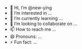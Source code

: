 - 👋 Hi, I’m @new-ying
- 👀 I’m interested in ...
- 🌱 I’m currently learning ...
- 💞️ I’m looking to collaborate on ...
- 📫 How to reach me ...
- 😄 Pronouns: ...
- ⚡ Fun fact: ...

<!---
new-ying/new-ying is a ✨ special ✨ repository because its `README.md` (this file) appears on your GitHub profile.
You can click the Preview link to take a look at your changes.
--->
